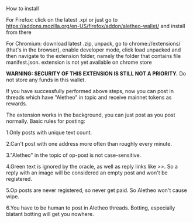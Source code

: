 How to install

For Firefox: click on the latest .xpi or just go to https://addons.mozilla.org/en-US/firefox/addon/aletheo-wallet/ and install from there

For Chromium: download latest .zip, unpack, go to chrome://extensions/ (that's in the browser), enable developer mode, click load unpacked and then navigate to the extension folder, namely the folder that contains file manifest.json. extension is not yet available on chrome store

**WARNING: SECURITY OF THIS EXTENSION IS STILL NOT A PRIORITY.** Do not store any funds in this wallet.

If you have successfully performed above steps, now you can post in threads which have "Aletheo" in topic and receive mainnet tokens as rewards.

The extension works in the background, you can just post as you post normally.
Basic rules for posting:

1.Only posts with unique text count.

2.Can't post with one address more often than roughly every minute.

3."Aletheo" in the topic of op-post is not case-sensitive.

4.Green text is ignored by the oracle, as well as reply links like >>. So a reply with an image will be considered an empty post and won't be registered.

5.Op posts are never registered, so never get paid. So Aletheo won't cause wipe.

6.You have to be human to post in Aletheo threads. Botting, especially blatant botting will get you nowhere.
